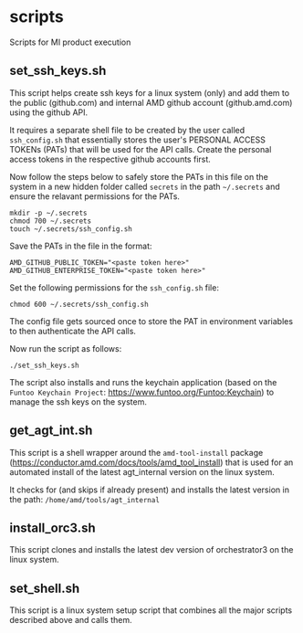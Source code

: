 # scripts
Scripts for MI product execution

## set_ssh_keys.sh
This script helps create ssh keys for a linux system (only) and add them to the public (github.com) and internal AMD github account (github.amd.com) using the github API.

It requires a separate shell file to be created by the user called `ssh_config.sh` that essentially stores the user's PERSONAL ACCESS TOKENs (PATs) that will be used for the API calls. Create the personal access tokens in the respective github accounts first.

Now follow the steps below to safely store the PATs in this file on the system in a new hidden folder called `secrets` in the path `~/.secrets` and ensure the relavant permissions for the PATs.

```
mkdir -p ~/.secrets
chmod 700 ~/.secrets
touch ~/.secrets/ssh_config.sh
```
Save the PATs in the file in the format:
```
AMD_GITHUB_PUBLIC_TOKEN="<paste token here>"
AMD_GITHUB_ENTERPRISE_TOKEN="<paste token here>"
```
Set the following permissions for the `ssh_config.sh` file:
```
chmod 600 ~/.secrets/ssh_config.sh
```

The config file gets sourced once to store the PAT in environment variables to then authenticate the API calls.

Now run the script as follows:
```shell
./set_ssh_keys.sh
```

The script also installs and runs the keychain application (based on the `Funtoo Keychain Project`: https://www.funtoo.org/Funtoo:Keychain) to manage the ssh keys on the system. 

## get_agt_int.sh

This script is a shell wrapper around the `amd-tool-install` package (https://conductor.amd.com/docs/tools/amd_tool_install) that is used for an automated install of the latest agt_internal version on the linux system.

It checks for (and skips if already present) and installs the latest version in the path: `/home/amd/tools/agt_internal`

## install_orc3.sh

This script clones and installs the latest dev version of  orchestrator3 on the linux system.

## set_shell.sh

This script is a linux system setup script that combines all the major scripts described above and calls them.